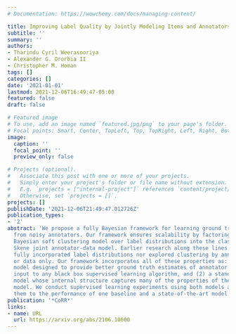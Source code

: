 ```yaml
---
# Documentation: https://wowchemy.com/docs/managing-content/

title: Improving Label Quality by Jointly Modeling Items and Annotators
subtitle: ''
summary: ''
authors:
- Tharindu Cyril Weerasooriya
- Alexander G. Ororbia II
- Christopher M. Homan
tags: []
categories: []
date: '2021-01-01'
lastmod: 2021-12-06T16:49:47-05:00
featured: false
draft: false

# Featured image
# To use, add an image named `featured.jpg/png` to your page's folder.
# Focal points: Smart, Center, TopLeft, Top, TopRight, Left, Right, BottomLeft, Bottom, BottomRight.
image:
  caption: ''
  focal_point: ''
  preview_only: false

# Projects (optional).
#   Associate this post with one or more of your projects.
#   Simply enter your project's folder or file name without extension.
#   E.g. `projects = ["internal-project"]` references `content/project/deep-learning/index.md`.
#   Otherwise, set `projects = []`.
projects: []
publishDate: '2021-12-06T21:49:47.012726Z'
publication_types:
- '2'
abstract: 'We propose a fully Bayesian framework for learning ground truth labels
  from noisy annotators. Our framework ensures scalability by factoring a generative,
  Bayesian soft clustering model over label distributions into the classic David and
  Skene joint annotator-data model. Earlier research along these lines has neither
  fully incorporated label distributions nor explored clustering by annotators only
  or data only. Our framework incorporates all of these properties as: (1) a graphical
  model designed to provide better ground truth estimates of annotator responses as
  input to any black box supervised learning algorithm, and (2) a standalone neural
  model whose internal structure captures many of the properties of the graphical
  model. We conduct supervised learning experiments using both models and compare
  them to the performance of one baseline and a state-of-the-art model.'
publication: '*CoRR*'
links:
- name: URL
  url: https://arxiv.org/abs/2106.10600
---
```

